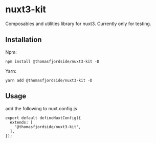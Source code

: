 # nuxt3-kit
Composables and utilities library for nuxt3. 
Currently only for testing.

## Installation
Npm:
```
npm install @thomasfjordside/nuxt3-kit -D
```

Yarn:
```
yarn add @thomasfjordside/nuxt3-kit -D
```

## Usage

add the following to nuxt.config.js

```
export default defineNuxtConfig({
  extends: [
    '@thomasfjordside/nuxt3-kit',
  ],
});
```

